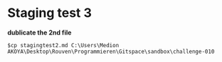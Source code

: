 # **Staging test 3**

**dublicate the 2nd file**

`$cp stagingtest2.md C:\Users\Medion AKOYA\Desktop\Rouven\Programmieren\Gitspace\sandbox\challenge-010`



